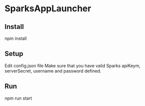 # SparksAppLauncher

## Install
npm install

## Setup
Edit config.json file
Make sure that you have valid Sparks apiKeym, serverSecret, username and password defined.

## Run
npm run start
